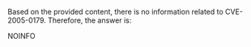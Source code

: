 Based on the provided content, there is no information related to CVE-2005-0179. Therefore, the answer is:

NOINFO